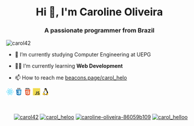 <h1 align="center">Hi 👋, I'm Caroline Oliveira</h1>
<h3 align="center">A passionate programmer from Brazil</h3>

<p align="left"> <img src="https://komarev.com/ghpvc/?username=carol42" alt="carol42" /> </p>

- 🔭 I’m currently studying Computer Engineering at UEPG

- 👨‍💻 I’m currently learning **Web Development**

-  📫 How to reach me [beacons.page/carol_helo](https://beacons.page/carol_helo)


<p align="left">
<img src="https://github.com/devicons/devicon/blob/master/icons/react/react-original.svg" alt="react" width="20" height="20"/>
<img src="https://github.com/devicons/devicon/blob/master/icons/css3/css3-original-wordmark.svg" alt="css3" width="20" height="20"/>
<img src="https://github.com/devicons/devicon/blob/master/icons/html5/html5-original-wordmark.svg" alt="html5" width="20" height="20"/>
<img src="https://github.com/devicons/devicon/blob/master/icons/javascript/javascript-original.svg" alt="javascript" width="20" height="20"/>
<img src="https://github.com/devicons/devicon/blob/master/icons/linux/linux-original.svg" alt="linux" width="20" height="20"/>
</p>  

<p align="center"> 
<a href="https://codepen.io/carol42" target="blank"><img align="center" src="https://cdn.jsdelivr.net/npm/simple-icons@3.0.1/icons/codepen.svg" alt="carol42" height="20" width="20" /></a>
<a href="https://twitter.com/carol_heloo" target="blank"><img align="center" src="https://cdn.jsdelivr.net/npm/simple-icons@3.0.1/icons/twitter.svg" alt="carol_heloo" height="20" width="20" /></a>
<a href="https://linkedin.com/in/caroline-oliveira-86059b109" target="blank"><img align="center" src="https://cdn.jsdelivr.net/npm/simple-icons@3.0.1/icons/linkedin.svg" alt="caroline-oliveira-86059b109" height="20" width="20" /></a>
<a href="https://instagram.com/carol_helloo" target="blank"><img align="center" src="https://cdn.jsdelivr.net/npm/simple-icons@3.0.1/icons/instagram.svg" alt="carol_helloo" height="20" width="20" /></a>
</p>
